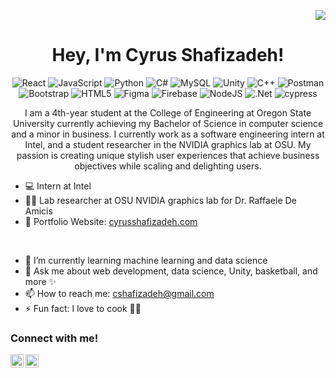 <div align="right">
  
  ![](https://komarev.com/ghpvc/?username=cshafizadeh)
  
</div>

<h1 align="center">Hey, I'm Cyrus Shafizadeh!</h1>

<div align="center">

  ![React](https://img.shields.io/badge/react-%2320232a.svg?style=for-the-badge&logo=react&logoColor=%2361DAFB) 
  ![JavaScript](https://img.shields.io/badge/javascript-%23323330.svg?style=for-the-badge&logo=javascript&logoColor=%23F7DF1E) 
  ![Python](https://img.shields.io/badge/python-3670A0?style=for-the-badge&logo=python&logoColor=ffdd54) 
  ![C#](https://img.shields.io/badge/c%23-%23239120.svg?style=for-the-badge&logo=csharp&logoColor=white) 
  ![MySQL](https://img.shields.io/badge/mysql-4479A1.svg?style=for-the-badge&logo=mysql&logoColor=white) 
  ![Unity](https://img.shields.io/badge/unity-%23000000.svg?style=for-the-badge&logo=unity&logoColor=white) 
  ![C++](https://img.shields.io/badge/c++-%2300599C.svg?style=for-the-badge&logo=c%2B%2B&logoColor=white) 
  ![Postman](https://img.shields.io/badge/Postman-FF6C37?style=for-the-badge&logo=postman&logoColor=white) 
  ![Bootstrap](https://img.shields.io/badge/bootstrap-%238511FA.svg?style=for-the-badge&logo=bootstrap&logoColor=white) 
  ![HTML5](https://img.shields.io/badge/html5-%23E34F26.svg?style=for-the-badge&logo=html5&logoColor=white) 
  ![Figma](https://img.shields.io/badge/figma-%23F24E1E.svg?style=for-the-badge&logo=figma&logoColor=white) 
  ![Firebase](https://img.shields.io/badge/firebase-a08021?style=for-the-badge&logo=firebase&logoColor=ffcd34) 
  ![NodeJS](https://img.shields.io/badge/node.js-6DA55F?style=for-the-badge&logo=node.js&logoColor=white) 
  ![.Net](https://img.shields.io/badge/.NET-5C2D91?style=for-the-badge&logo=.net&logoColor=white)
  ![cypress](https://img.shields.io/badge/-cypress-%23E5E5E5?style=for-the-badge&logo=cypress&logoColor=058a5e)
  
</div>

<p align="center">I am a 4th-year student at the College of Engineering at Oregon State University currently achieving my Bachelor of Science in computer science and a minor in business. I currently work as a software engineering intern at Intel, and a student researcher in the NVIDIA graphics lab at OSU. My passion is creating unique stylish user experiences that achieve business objectives while scaling and delighting users.</p>

- 💻 Intern at Intel
- 👨‍🔬 Lab researcher at OSU NVIDIA graphics lab for Dr. Raffaele De Amicis
- 💼 Portfolio Website: <a href="https://www.cyrusshafizadeh.com" target="_blank">cyrusshafizadeh.com</a>

<br/>

- 🌱 I’m currently learning machine learning and data science
- 💬 Ask me about web development, data science, Unity, basketball, and more ✨
- 📫 How to reach me: cshafizadeh@gmail.com
- ⚡ Fun fact: I love to cook 🧑‍🍳

<h3>Connect with me!</h3>
<div>
<a href="https://www.linkedin.com/in/cshafizadeh/" target="_blank">
  <img align="left" src="https://github.com/yushi1007/yushi1007/blob/main/images/linkedin.svg" alt="icon | LinkedIn" width="21px"/>
</a>
<a href="https://www.instagram.com/cshafizadeh" target="_blank">
  <img align="left" src="https://github.com/yushi1007/yushi1007/blob/main/images/instagram.svg" alt="icon | LinkedIn" width="21px"/>
</a>
</div>

<br/>

<!-- need to follow instructions for including private repos https://github.com/anuraghazra/github-readme-stats?source=post_page-----36957caa711c--------------------------------
<h3>GitHub Stats</h3>

[![Cyrus' GitHub stats](https://github-readme-stats.vercel.app/api?username=cshafizadeh)](https://github.com/cshafizadeh/github-readme-stats)
-->


<!--
**cshafizadeh/cshafizadeh** is a ✨ _special_ ✨ repository because its `README.md` (this file) appears on your GitHub profile.

Here are some ideas to get you started:

- 🔭 I’m currently working on ...
- 🌱 I’m currently learning ...
- 👯 I’m looking to collaborate on ...
- 🤔 I’m looking for help with ...
- 💬 Ask me about ...
- 📫 How to reach me: ...
- 😄 Pronouns: ...
- ⚡ Fun fact: ...
-->
